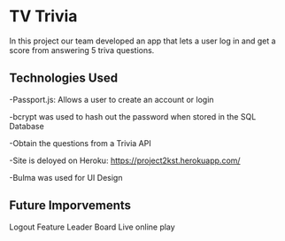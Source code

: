 # TV Trivia

In this project our team developed an app that lets a user log in and get a score from answering 5 triva questions. 

## Technologies Used

-Passport.js: Allows a user to create an account or login

-bcrypt was used to hash out the password when stored in the SQL Database

-Obtain the questions from a Trivia API

-Site is deloyed on Heroku: https://project2kst.herokuapp.com/

-Bulma was used for UI Design

## Future Imporvements

Logout Feature
Leader Board
Live online play
